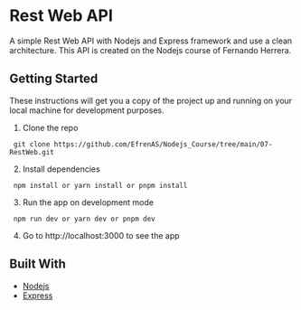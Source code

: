 # Rest Web API

A simple Rest Web API with Nodejs and Express framework and use a clean architecture. This API is created on the Nodejs course of Fernando Herrera.

## Getting Started

These instructions will get you a copy of the project up and running on your local machine for development purposes.

1.  Clone the repo

```
 git clone https://github.com/EfrenAS/Nodejs_Course/tree/main/07-RestWeb.git
```

2.  Install dependencies

```
 npm install or yarn install or pnpm install
```

3.  Run the app on development mode

```
 npm run dev or yarn dev or pnpm dev
```

4.  Go to http://localhost:3000 to see the app

## Built With

- [Nodejs](https://nodejs.org/en/)
- [Express](https://expressjs.com/)
